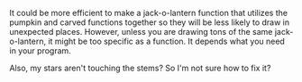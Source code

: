 It could be more efficient to make a jack-o-lantern function that utilizes 
the pumpkin and carved functions together so they will be less likely to 
draw in unexpected places. However, unless you are drawing tons of the same 
jack-o-lantern, it might be too specific as a function. It depends what you
need in your program.

Also, my stars aren't touching the stems? So I'm not sure how to fix it?